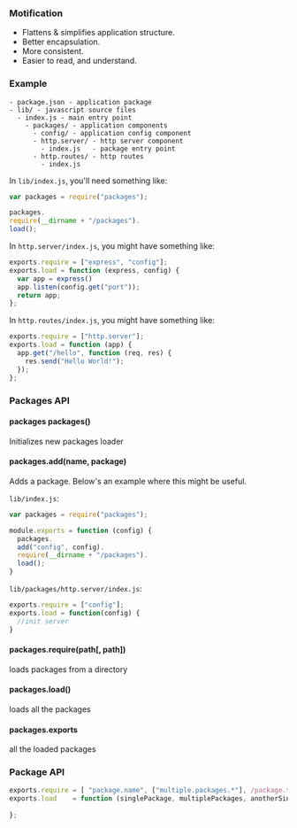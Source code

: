 ### Motification

- Flattens & simplifies application structure. 
- Better encapsulation.
- More consistent.
- Easier to read, and understand.

### Example

```
- package.json - application package
- lib/ - javascript source files
  - index.js - main entry point
    - packages/ - application components
      - config/ - application config component
      - http.server/ - http server component
        - index.js   - package entry point
      - http.routes/ - http routes
        - index.js   
```

In `lib/index.js`, you'll need something like:

```javascript
var packages = require("packages");

packages.
require(__dirname + "/packages").
load();
```

In `http.server/index.js`, you might have something like:

```javascript
exports.require = ["express", "config"];
exports.load = function (express, config) {
  var app = express()
  app.listen(config.get("port"));
  return app;
};
```

In `http.routes/index.js`, you might have something like:

```javascript
exports.require = ["http.server"];
exports.load = function (app) {
  app.get("/hello", function (req, res) {
    res.send("Hello World!");
  });
};
```

### Packages API

#### packages packages()

Initializes new packages loader

#### packages.add(name, package)

Adds a package. Below's an example where this might be useful.

`lib/index.js`:

```javascript
var packages = require("packages");

module.exports = function (config) {
  packages.
  add("config", config).
  require(__dirname + "/packages").
  load();
}
```

`lib/packages/http.server/index.js`:

```javascript
exports.require = ["config"];
exports.load = function(config) {
  //init server
}
```

#### packages.require(path[, path])

loads packages from a directory

#### packages.load()

loads all the packages 

#### packages.exports

all the loaded packages

### Package API


```javascript
exports.require = [ "package.name", ["multiple.packages.*"], /package.to.match/ ];
exports.load    = function (singlePackage, multiplePackages, anotherSinglePackage, optionalSyncNext) {
  
};
```

